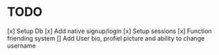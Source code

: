 # TODO
[x] Setup Db
[x] Add native signup/login
[x] Setup sessions
[x] Function friending system
[] Add User bio, profiel picture and ability to change username